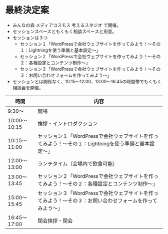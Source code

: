 # 最終決定案
- みんなの森 メディアコスモス 考えるスタジオ で開催。
- セッションスペースともくもく相談スペースと用意。
- セッションは３つ
  - セッション１「WordPressで会社ウェブサイトを作ってみよう！〜その１：Lightningを使う準備と基本設定〜」
  - セッション２「WordPressで会社ウェブサイトを作ってみよう！〜その２：各種設定とコンテンツ制作〜」
  - セッション３「WordPressで会社ウェブサイトを作ってみよう！〜その３：お問い合わせフォームを作ってみよう〜」
- セッションとは関係なく、10:15〜12:00、13:00〜16:45の時間帯でもくもく相談会を開催。


|時間|内容|
----|----
|9:30〜|開場|
|10:00〜10:15|挨拶・イントロダクション|
|10:15〜11:00|セッション１「WordPressで会社ウェブサイトを作ってみよう！〜その１：Lightningを使う準備と基本設定〜」|
|12:00〜13:00|ランチタイム（会場内で飲食可能）|
|13:00〜13:45|セッション２「WordPressで会社ウェブサイトを作ってみよう！〜その２：各種設定とコンテンツ制作〜」|
|15:00〜15:45|セッション３「WordPressで会社ウェブサイトを作ってみよう！〜その３：お問い合わせフォームを作ってみよう〜」|
|16:45〜17:00|閉会挨拶・閉会|
